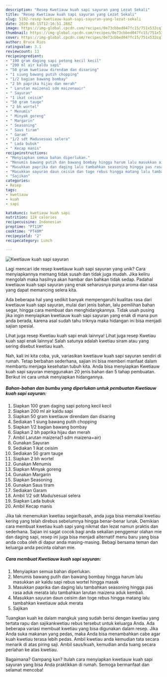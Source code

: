 ```yaml
---
description: "Resep Kwetiauw kuah sapi sayuran yang Lezat Sekali"
title: "Resep Kwetiauw kuah sapi sayuran yang Lezat Sekali"
slug: 5192-resep-kwetiauw-kuah-sapi-sayuran-yang-lezat-sekali
date: 2020-08-15T12:16:51.288Z
image: https://img-global.cpcdn.com/recipes/0e73cbbed047fc15/751x532cq70/kwetiauw-kuah-sapi-sayuran-foto-resep-utama.jpg
thumbnail: https://img-global.cpcdn.com/recipes/0e73cbbed047fc15/751x532cq70/kwetiauw-kuah-sapi-sayuran-foto-resep-utama.jpg
cover: https://img-global.cpcdn.com/recipes/0e73cbbed047fc15/751x532cq70/kwetiauw-kuah-sapi-sayuran-foto-resep-utama.jpg
author: Bruce Rios
ratingvalue: 3.1
reviewcount: 13
recipeingredient:
- "100 gram daging sapi potong kecil kecil"
- "200 ml air kaldu sapi"
- "50 gram kwetiauw direndam dan disaring"
- "1 siung bawang putih chopping"
- "1/2 bagian bawang bombay"
- "2 bh paprika hijau dan merah"
- " Larutan maizena1 sdm maizenaair"
- " Sayuran"
- "1 ikat ceisim"
- "50 gram tauge"
- "2 bh wortel"
- " Menumis"
- " Minyak goreng"
- " Margarin"
- " Seasoning"
- " Saus tiram"
- " Garam"
- "1/2 sdt Madusesuai selera"
- " Lada bubuk"
- " Kecap manis"
recipeinstructions:
- "Menyiapkan semua bahan diperlukan."
- "Menumis bawang putih dan bawang bombay hingga harum lalu masukkan air kaldu sapi rebus wortel hingga masak"
- "Masukkan paprika dan daging lalu tambahkan seasoning hingga pas rasa aduk merata lalu tambahkan larutan maizena aduk kembali."
- "Masukkan sayuran daun ceisim dan toge rebus hingga matang lalu tambahkan kwetiauw aduk merata"
- "Sajikan"
categories:
- Resep
tags:
- kwetiauw
- kuah
- sapi

katakunci: kwetiauw kuah sapi 
nutrition: 124 calories
recipecuisine: Indonesian
preptime: "PT11M"
cooktime: "PT40M"
recipeyield: "2"
recipecategory: Lunch

---
```



![Kwetiauw kuah sapi sayuran](https://img-global.cpcdn.com/recipes/0e73cbbed047fc15/751x532cq70/kwetiauw-kuah-sapi-sayuran-foto-resep-utama.jpg)

Lagi mencari ide resep kwetiauw kuah sapi sayuran yang unik? Cara menyiapkannya memang tidak susah dan tidak juga mudah. Jika keliru mengolah maka hasilnya akan hambar dan bahkan tidak sedap. Padahal kwetiauw kuah sapi sayuran yang enak seharusnya punya aroma dan rasa yang dapat memancing selera kita.

Ada beberapa hal yang sedikit banyak mempengaruhi kualitas rasa dari kwetiauw kuah sapi sayuran, mulai dari jenis bahan, lalu pemilihan bahan segar, hingga cara membuat dan menghidangkannya. Tidak usah pusing jika ingin menyiapkan kwetiauw kuah sapi sayuran yang enak di mana pun anda berada, karena asal sudah tahu triknya maka hidangan ini bisa menjadi sajian spesial.

Lihat juga resep Kwetiau kuah sapi enak lainnya! Lihat juga resep Kwetiau kuah sapi enak lainnya! Salah satunya adalah kwetiau siram atau yang sering disebut kwetiau kuah.


Nah, kali ini kita coba, yuk, variasikan kwetiauw kuah sapi sayuran sendiri di rumah. Tetap berbahan sederhana, sajian ini bisa memberi manfaat dalam membantu menjaga kesehatan tubuh kita. Anda bisa menyiapkan Kwetiauw kuah sapi sayuran menggunakan 20 jenis bahan dan 5 tahap pembuatan. Berikut ini cara untuk menyiapkan hidangannya.

<!--inarticleads1-->

##### Bahan-bahan dan bumbu yang diperlukan untuk pembuatan Kwetiauw kuah sapi sayuran:

1. Siapkan 100 gram daging sapi potong kecil kecil
1. Siapkan 200 ml air kaldu sapi
1. Siapkan 50 gram kwetiauw direndam dan disaring
1. Sediakan 1 siung bawang putih chopping
1. Siapkan 1/2 bagian bawang bombay
1. Siapkan 2 bh paprika hijau dan merah
1. Ambil  Larutan maizena(1 sdm maizena+air)
1. Gunakan  Sayuran
1. Sediakan 1 ikat ceisim
1. Sediakan 50 gram tauge
1. Siapkan 2 bh wortel
1. Gunakan  Menumis
1. Siapkan  Minyak goreng
1. Gunakan  Margarin
1. Siapkan  Seasoning
1. Gunakan  Saus tiram
1. Sediakan  Garam
1. Ambil 1/2 sdt Madu/sesuai selera
1. Siapkan  Lada bubuk
1. Ambil  Kecap manis


Jika tak menemukan kwetiau segar/basah, anda juga bisa memakai kwetiau kering yang telah direbus sebelumnya hingga benar-benar lunak. Demikian cara membuat kwetiau kuah sapi yang nikmat dan lezat namun praktis dan sederhana. Sajian ini sagat cocok bagi anda sekalian penggemar olahan mie dan daging sapi, resep ini juga bisa menjadi alternatif menu baru yang bisa anda coba oleh di dapur anda masing-masing. Bebagi bersama teman dan keluarga anda pecinta olahan mie. 

<!--inarticleads2-->

##### Cara membuat Kwetiauw kuah sapi sayuran:

1. Menyiapkan semua bahan diperlukan.
1. Menumis bawang putih dan bawang bombay hingga harum lalu masukkan air kaldu sapi rebus wortel hingga masak
1. Masukkan paprika dan daging lalu tambahkan seasoning hingga pas rasa aduk merata lalu tambahkan larutan maizena aduk kembali.
1. Masukkan sayuran daun ceisim dan toge rebus hingga matang lalu tambahkan kwetiauw aduk merata
1. Sajikan


Tuangkan kuah ke dalam mangkuk yang sudah berisi dengan kwetiau yang tertata rapu dan sajikankwetiau rebus tersebut untuk keluarga Anda. Ada beberapa variasi membuat kwetiau yang bisa digunakan dalam resep. Jika Anda suka makanan yang pedas, maka Anda bisa menambahkan cabe agar kuah kwetiau terasa lebih pedas. Ambil kwetiau anda kemudian tata secara menarik di atas piring saji. Ambil saus/kuah, kemudian anda tuang secara perlahan ke atas kwetiau. 

Bagaimana? Gampang kan? Itulah cara menyiapkan kwetiauw kuah sapi sayuran yang bisa Anda praktikkan di rumah. Semoga bermanfaat dan selamat mencoba!
